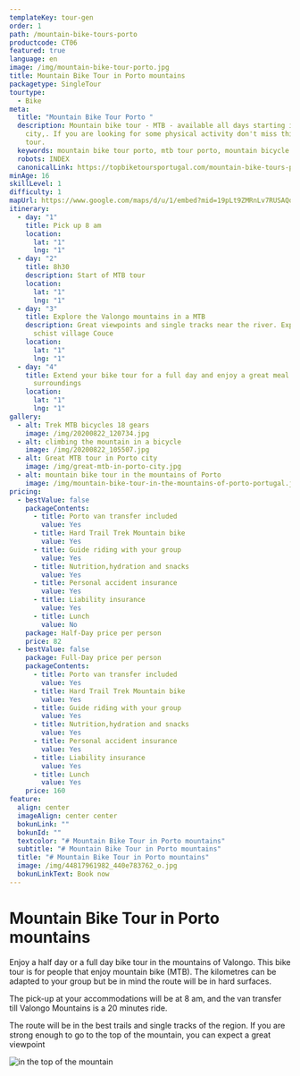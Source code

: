 ```yaml
---
templateKey: tour-gen
order: 1
path: /mountain-bike-tours-porto
productcode: CT06
featured: true
language: en
image: /img/mountain-bike-tour-porto.jpg
title: Mountain Bike Tour in Porto mountains
packagetype: SingleTour
tourtype:
  - Bike
meta:
  title: "Mountain Bike Tour Porto "
  description: Mountain bike tour - MTB - available all days starting in Porto
    city,. If you are looking for some physical activity don't miss this bike
    tour.
  keywords: mountain bike tour porto, mtb tour porto, mountain bicycle in porto
  robots: INDEX
  canonicalLink: https://topbiketoursportugal.com/mountain-bike-tours-porto
minAge: 16
skillLevel: 1
difficulty: 1
mapUrl: https://www.google.com/maps/d/u/1/embed?mid=19pLt9ZMRnLv7RUSAQqpybO9X-oNSSOhV
itinerary:
  - day: "1"
    title: Pick up 8 am
    location:
      lat: "1"
      lng: "1"
  - day: "2"
    title: 8h30
    description: Start of MTB tour
    location:
      lat: "1"
      lng: "1"
  - day: "3"
    title: Explore the Valongo mountains in a MTB
    description: Great viewpoints and single tracks near the river. Explore the
      schist village Couce
    location:
      lat: "1"
      lng: "1"
  - day: "4"
    title: Extend your bike tour for a full day and enjoy a great meal in Valongo
      surroundings
    location:
      lat: "1"
      lng: "1"
gallery:
  - alt: Trek MTB bicycles 18 gears
    image: /img/20200822_120734.jpg
  - alt: climbing the mountain in a bicycle
    image: /img/20200822_105507.jpg
  - alt: Great MTB tour in Porto city
    image: /img/great-mtb-in-porto-city.jpg
  - alt: mountain bike tour in the mountains of Porto
    image: /img/mountain-bike-tour-in-the-mountains-of-porto-portugal.jpg
pricing:
  - bestValue: false
    packageContents:
      - title: Porto van transfer included
        value: Yes
      - title: Hard Trail Trek Mountain bike
        value: Yes
      - title: Guide riding with your group
        value: Yes
      - title: Nutrition,hydration and snacks
        value: Yes
      - title: Personal accident insurance
        value: Yes
      - title: Liability insurance
        value: Yes
      - title: Lunch
        value: No
    package: Half-Day price per person
    price: 82
  - bestValue: false
    package: Full-Day price per person
    packageContents:
      - title: Porto van transfer included
        value: Yes
      - title: Hard Trail Trek Mountain bike
        value: Yes
      - title: Guide riding with your group
        value: Yes
      - title: Nutrition,hydration and snacks
        value: Yes
      - title: Personal accident insurance
        value: Yes
      - title: Liability insurance
        value: Yes
      - title: Lunch
        value: Yes
    price: 160
feature:
  align: center
  imageAlign: center center
  bokunLink: ""
  bokunId: ""
  textcolor: "# Mountain Bike Tour in Porto mountains"
  subtitle: "# Mountain Bike Tour in Porto mountains"
  title: "# Mountain Bike Tour in Porto mountains"
  image: /img/44817961982_440e783762_o.jpg
  bokunLinkText: Book now
---
```

# Mountain Bike Tour in Porto mountains

Enjoy a half day or a full day bike tour in the mountains of Valongo. This bike tour is for people that enjoy mountain bike (MTB). The kilometres can be adapted to your group but be in mind the route will be in hard surfaces.

The pick-up at your accommodations will be at 8 am, and the van transfer till Valongo Mountains is a 20 minutes ride.

The route will be in the best trails and single tracks of the region. If you are strong enough to go to the top of the mountain, you can expect a great viewpoint

![in the top of the mountain](/img/mtb-tour-top-of-the-mountain.jpg "MTB tpictureour ")